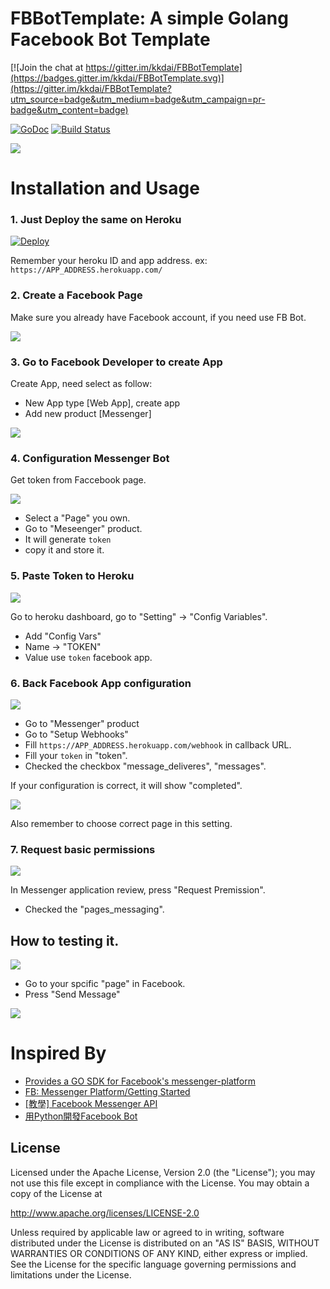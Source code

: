FBBotTemplate: A simple Golang Facebook Bot Template 
==============

[![Join the chat at https://gitter.im/kkdai/FBBotTemplate](https://badges.gitter.im/kkdai/FBBotTemplate.svg)](https://gitter.im/kkdai/FBBotTemplate?utm_source=badge&utm_medium=badge&utm_campaign=pr-badge&utm_content=badge)

 [![GoDoc](https://godoc.org/github.com/kkdai/FBBotTemplate.svg?status.svg)](https://godoc.org/github.com/kkdai/FBBotTemplate.svg)  [![Build Status](https://travis-ci.org/kkdai/FBBotTemplate.svg?branch=master)](https://travis-ci.org/kkdai/FBBotTemplate.svg)
 
 [![](https://goreportcard.com/badge/github.com/kkdai/FBBotTemplate)](https://goreportcard.com/badge/github.com/kkdai/FBBotTemplate)



Installation and Usage
=============


### 1. Just Deploy the same on Heroku

[![Deploy](https://www.herokucdn.com/deploy/button.svg)](https://heroku.com/deploy)

Remember your heroku ID and app address. ex: `https://APP_ADDRESS.herokuapp.com/`

### 2. Create a Facebook Page

Make sure you already have Facebook account, if you need use FB Bot.


![](images/Bot1.png)

### 3. Go to Facebook Developer to create App

Create App, need select as follow:

- New App type [Web App], create app
- Add new product [Messenger]

![](images/Bot2.png)


### 4. Configuration Messenger Bot

Get token from Faccebook page.

![](images/Bot4.png)

- Select a "Page" you own.
- Go to "Meseenger" product.
- It will generate `token`
- copy it and store it.

### 5. Paste Token to Heroku

![](images/Bot5.png)

Go to heroku dashboard, go to "Setting" -> "Config Variables".

- Add "Config Vars"
- Name -> "TOKEN"
- Value use  `token` facebook app.

### 6. Back Facebook App configuration

![](images/Bot6.png)

- Go to "Messenger" product
- Go to "Setup Webhooks"
- Fill `https://APP_ADDRESS.herokuapp.com/webhook` in callback URL.
- Fill your `token` in "token".
- Checked the checkbox "message_deliveres", "messages".

If your configuration is correct, it will show "completed".

![](images/Bot7.png)

Also remember to choose correct page in this setting.


### 7. Request basic permissions

![](images/Bot8.png)
 
In Messenger application review, press "Request Premission".
 
- Checked the "pages_messaging".



## How to testing it.

![](images/Bot9.png)

- Go to your spcific "page" in Facebook.
- Press "Send Message"

![](images/Bot10.png)


Inspired By
=============

- [Provides a GO SDK for Facebook's messenger-platform](https://github.com/maciekmm/messenger-platform-go-sdk)
- [FB: Messenger Platform/Getting Started](https://developers.facebook.com/docs/messenger-platform/quickstart/)
- [[教學] Facebook Messenger API](http://huli.logdown.com/posts/709641-teaching-facebook-messenger-api)
- [用Python開發Facebook Bot](https://medium.com/dualcores-studio/%E7%94%A8python%E9%96%8B%E7%99%BCfacebook-bot-26594f13f9f7#.bunklnnue)



License
---------------

Licensed under the Apache License, Version 2.0 (the "License");
you may not use this file except in compliance with the License.
You may obtain a copy of the License at

http://www.apache.org/licenses/LICENSE-2.0

Unless required by applicable law or agreed to in writing, software
distributed under the License is distributed on an "AS IS" BASIS,
WITHOUT WARRANTIES OR CONDITIONS OF ANY KIND, either express or implied.
See the License for the specific language governing permissions and
limitations under the License.

